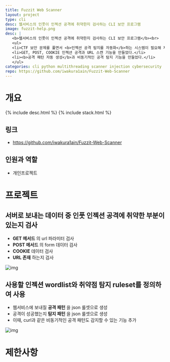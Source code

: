 ```yaml
---
title: Fuzzit Web Scanner
layout: project
type: cli
desc: 웹서비스의 인풋이 인젝션 공격에 취약한지 검사하는 CLI 보안 프로그램
image: fuzzit-help.png
desc: |
   <b>웹서비스의 인풋이 인젝션 공격에 취약한지 검사하는 CLI 보안 프로그램</b><br>
   <ul>
   <li>CTF 보안 문제를 풀면서 <b>인젝션 공격 탐지를 자동화</b>하는 시스템이 필요해 제작했다.</li>
   <li>GET, POST, COOKIE 인젝션 공격과 URL 스캔 기능을 만들었다.</li>
   <li><b>공격 패턴 자동 생성</b>과 비동기적인 공격 탐지 기능을 만들었다.</li>
   </ul>
categories: cli python multithreading scanner injection cybersecurity 
repo: https://github.com/iwakura1ain/Fuzzit-Web-Scanner
---
```



# 개요

{% include desc.html %}
{% include stack.html %}


## 링크

-   <a href="<https://github.com/iwakura1ain/Fuzzit-Web-Scanner>"><https://github.com/iwakura1ain/Fuzzit-Web-Scanner></a>


## 인원과 역할

-   개인프로젝트


# 프로젝트


## 서버로 보내는 데이터 중 인풋 인젝션 공격에 취약한 부분이 있는지 검사

-   **GET 메서드** 의 url 파라미터 검사
-   **POST 메서드** 의 form 데이터 검사
-   **COOKIE** 데이터 검사
-   **URL 존재** 하는지 검사

![img](./fuzzit-help.png)


## 사용할 인젝션 wordlist와 취약점 탐지 ruleset를 정의하여 사용

-   웹서비스에 보내질 **공격 패턴** 을 json 룰셋으로 생성
-   공격이 성공했는지 **탐지 패턴** 을 json 룰셋으로 생성
-   이때, curl과 같은 비동기적인 공격 패턴도 감지할 수 있는 기능 추가

![img](./fuzzit-ruleset.png)


# 제한사항

